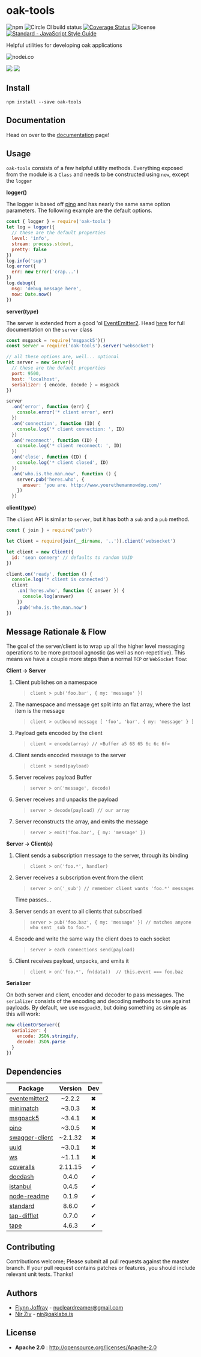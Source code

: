 # oak-tools

![npm](https://img.shields.io/npm/v/oak-tools.svg) ![Circle CI build status](https://circleci.com/gh/OakLabsInc/oak-tools.svg?style=svg) [![Coverage Status](https://coveralls.io/repos/github/OakLabsInc/oak-tools/badge.svg?branch=master)](https://coveralls.io/github/OakLabsInc/oak-tools?branch=master) ![license](https://img.shields.io/npm/l/oak-tools.svg) [![Standard - JavaScript Style Guide](https://img.shields.io/badge/code%20style-standard-green.svg)](http://standardjs.com/)

Helpful utilities for developing oak applications

![nodei.co](https://nodei.co/npm/oak-tools.png?downloads=true&downloadRank=true&stars=true)

![](https://david-dm.org/OakLabsInc/oak-tools/status.svg)
![](https://david-dm.org/OakLabsInc/oak-tools/dev-status.svg)

## Install

`npm install --save oak-tools`

## Documentation

Head on over to the [documentation](https://oaklabsinc.github.io/oak-tools/) page!

## Usage

`oak-tools` consists of a few helpful utility methods. Everything exposed from the module is a `Class` and needs to be constructed using `new`, except the `logger`

**logger()**

The logger is based off [pino](https://github.com/pinojs/pino) and has nearly the same same option parameters. The following example are the default options.

```javascript
const { logger } = require('oak-tools')
let log = logger({
  // these are the default properties
  level: 'info',
  stream: process.stdout,
  pretty: false
})
log.info('sup')
log.error({
  err: new Error('crap...')
})
log.debug({
  msg: 'debug message here',
  now: Date.now()
})

```

**server(_type_)**

The server is extended from a good 'ol [EventEmitter2](https://github.com/asyncly/EventEmitter2). Head [here](https://oaklabsinc.github.io/oak-tools/WebSocketServer.html) for full documentation on the `server` class

```javascript
const msgpack = require('msgpack5')()
const Server = require('oak-tools').server('websocket')

// all these options are, well... optional
let server = new Server({
  // these are the default properties
  port: 9500,
  host: 'localhost',
  serializer: { encode, decode } = msgpack
})

server
  .on('error', function (err) {
    console.error('* client error', err)
  })
  .on('connection', function (ID) {
    console.log('* client connection: ', ID)
  })
  .on('reconnect', function (ID) {
    console.log('* client reconnect: ', ID)
  })
  .on('close', function (ID) {
    console.log('* client closed', ID)
  })
  .on('who.is.the.man.now', function () {
    server.pub('heres.who', {
      answer: 'you are. http://www.yourethemannowdog.com/'
    })
  })
```

**client(_type_)**

The `client` API is similar to `server`, but it has both a `sub` and a `pub` method.

```javascript
const { join } = require('path')

let Client = require(join(__dirname, '..')).client('websocket')

let client = new Client({
  id: 'sean connery' // defaults to random UUID
})

client.on('ready', function () {
  console.log('* client is connected')
  client
    .on('heres.who', function ({ answer }) {
      console.log(answer)
    })
    .pub('who.is.the.man.now')
})
```

## Message Rationale & Flow

The goal of the server/client is to wrap up all the higher level messaging operations to be more protocol agnostic (as well as non-repetitive). This means we have a couple more steps than a normal `TCP` or `WebSocket` flow:

**Client -> Server**
1. Client publishes on a namespace
   > `client > pub('foo.bar', { my: 'message' })`

2. The namespace and message get split into an flat array, where the last item is the message
   > `client > outbound message [ 'foo', 'bar', { my: 'message' } ]`

3. Payload gets encoded by the client
   > `client > encode(array) // <Buffer a5 68 65 6c 6c 6f>`

4. Client sends encoded message to the server
   > `client > send(payload)`

5. Server receives payload Buffer
   > `server > on('message', decode)`

6. Server receives and unpacks the payload
   > `server > decode(payload) // our array`

7. Server reconstructs the array, and emits the message
   > `server > emit('foo.bar', { my: 'message' })`

**Server -> Client(s)**

1. Client sends a subscription message to the server, through its binding
   > `client > on('foo.*', handler)`

2. Server receives a subscription event from the client
   > `server > on('_sub') // remember client wants 'foo.*' messages`
  
   Time passes...

3. Server sends an event to all clients that subscribed
   > `server > pub('foo.baz', { my: 'message' }) // matches anyone who sent _sub to foo.*`

4. Encode and write the same way the client does to each socket
   > `server > each connections send(payload)`

5. Client receives payload, unpacks, and emits it
   > `client > on('foo.*', fn(data))  // this.event === foo.baz`

**Serializer**

On both server and client, encoder and decoder to pass messages. The `serializer` consists of the encoding and decoding methods to use against payloads.
By default, we use `msgpack5`, but doing something as simple as this will work:
```javascript
new clientOrServer({
  serializer: {
    encode: JSON.stringify,
    decode: JSON.parse
  }
})
```

## Dependencies

Package | Version | Dev
--- |:---:|:---:
[eventemitter2](https://www.npmjs.com/package/eventemitter2) | ~2.2.2 | ✖
[minimatch](https://www.npmjs.com/package/minimatch) | ~3.0.3 | ✖
[msgpack5](https://www.npmjs.com/package/msgpack5) | ~3.4.1 | ✖
[pino](https://www.npmjs.com/package/pino) | ~3.0.5 | ✖
[swagger-client](https://www.npmjs.com/package/swagger-client) | ~2.1.32 | ✖
[uuid](https://www.npmjs.com/package/uuid) | ~3.0.1 | ✖
[ws](https://www.npmjs.com/package/ws) | ~1.1.1 | ✖
[coveralls](https://www.npmjs.com/package/coveralls) | 2.11.15 | ✔
[docdash](https://www.npmjs.com/package/docdash) | 0.4.0 | ✔
[istanbul](https://www.npmjs.com/package/istanbul) | 0.4.5 | ✔
[node-readme](https://www.npmjs.com/package/node-readme) | 0.1.9 | ✔
[standard](https://www.npmjs.com/package/standard) | 8.6.0 | ✔
[tap-difflet](https://www.npmjs.com/package/tap-difflet) | 0.7.0 | ✔
[tape](https://www.npmjs.com/package/tape) | 4.6.3 | ✔


## Contributing

Contributions welcome; Please submit all pull requests against the master branch. If your pull request contains patches or features, you should include relevant unit tests. Thanks!

## Authors

- [Flynn Joffray](http://github.com/nucleardreamer) - <nucleardreamer@gmail.com>
- [Nir Ziv](http://github.com/nirziv) - <nir@oaklabs.is>

## License

 - **Apache 2.0** : http://opensource.org/licenses/Apache-2.0
